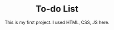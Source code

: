 <h1 style="text-align: center;">To-do List</h1>
<p style="text-align: center;">This is my first project. I used HTML, CSS, JS here.</p>
